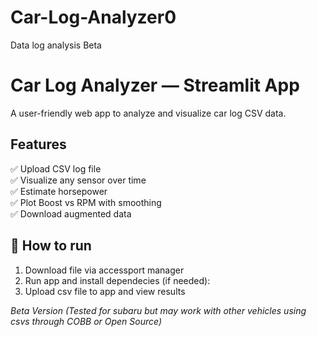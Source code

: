 # Car-Log-Analyzer0
Data log analysis Beta
# Car Log Analyzer — Streamlit App

A user-friendly web app to analyze and visualize car log CSV data.

## Features
✅ Upload CSV log file  
✅ Visualize any sensor over time  
✅ Estimate horsepower  
✅ Plot Boost vs RPM with smoothing  
✅ Download augmented data

## 🚀 How to run
1. Download file via accessport manager
2. Run app and install dependecies (if needed):
3. Upload csv file to app and view results

*Beta Version (Tested for subaru but may work with other vehicles using csvs through COBB or Open Source)*
